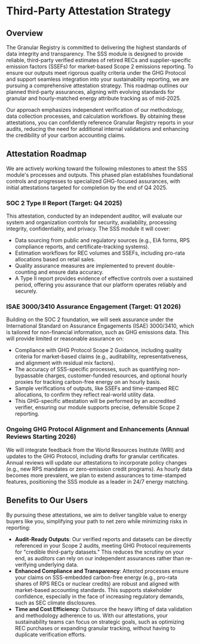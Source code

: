 # Third-Party Attestation Strategy

## Overview

The Granular Registry is committed to delivering the highest standards of data integrity and transparency. The SSS module is designed to provide reliable, third-party verified estimates of retired RECs and supplier-specific emission factors (SSEFs) for market-based Scope 2 emissions reporting. To ensure our outputs meet rigorous quality criteria under the GHG Protocol and support seamless integration into your sustainability reporting, we are pursuing a comprehensive attestation strategy. This roadmap outlines our planned third-party assurances, aligning with evolving standards for granular and hourly-matched energy attribute tracking as of mid-2025.

Our approach emphasizes independent verification of our methodology, data collection processes, and calculation workflows. By obtaining these attestations, you can confidently reference Granular Registry reports in your audits, reducing the need for additional internal validations and enhancing the credibility of your carbon accounting claims.

## Attestation Roadmap

We are actively working toward the following milestones to attest the SSS module's processes and outputs. This phased plan establishes foundational controls and progresses to specialized GHG-focused assurances, with initial attestations targeted for completion by the end of Q4 2025.

### **SOC 2 Type II Report (Target: Q4 2025)**

This attestation, conducted by an independent auditor, will evaluate our system and organization controls for security, availability, processing integrity, confidentiality, and privacy. The SSS module it will cover:

* Data sourcing from public and regulatory sources (e.g., EIA forms, RPS compliance reports, and certificate-tracking systems).
* Estimation workflows for REC volumes and SSEFs, including pro-rata allocations based on retail sales.
* Quality assurance measures are implemented to prevent double-counting and ensure data accuracy.
* A Type II report provides evidence of effective controls over a sustained period, offering you assurance that our platform operates reliably and securely.

### **ISAE 3000/3410 Assurance Engagement (Target: Q1 2026)**

Building on the SOC 2 foundation, we will seek assurance under the International Standard on Assurance Engagements (ISAE) 3000/3410, which is tailored for non-financial information, such as GHG emissions data. This will provide limited or reasonable assurance on:

* Compliance with GHG Protocol Scope 2 Guidance, including quality criteria for market-based claims (e.g., auditability, representativeness, and alignment with residual mix factors).
* The accuracy of SSS-specific processes, such as quantifying non-bypassable charges, customer-funded resources, and optional hourly proxies for tracking carbon-free energy on an hourly basis.
* Sample verifications of outputs, like SSEFs and time-stamped REC allocations, to confirm they reflect real-world utility data.
* This GHG-specific attestation will be performed by an accredited verifier, ensuring our module supports precise, defensible Scope 2 reporting.

### **Ongoing GHG Protocol Alignment and Enhancements (Annual Reviews Starting 2026)**

We will integrate feedback from the World Resources Institute (WRI) and updates to the GHG Protocol, including drafts for granular certificates. Annual reviews will update our attestations to incorporate policy changes (e.g., new RPS mandates or zero-emission credit programs). As hourly data becomes more prevalent, we plan to extend assurances to time-stamped features, positioning the SSS module as a leader in 24/7 energy matching.

## Benefits to Our Users

By pursuing these attestations, we aim to deliver tangible value to energy buyers like you, simplifying your path to net zero while minimizing risks in reporting:

* **Audit-Ready Outputs**: Our verified reports and datasets can be directly referenced in your Scope 2 audits, meeting GHG Protocol requirements for "credible third-party datasets." This reduces the scrutiny on your end, as auditors can rely on our independent assurances rather than re-verifying underlying data.
* **Enhanced Compliance and Transparency**: Attested processes ensure your claims on SSS-embedded carbon-free energy (e.g., pro-rata shares of RPS RECs or nuclear credits) are robust and aligned with market-based accounting standards. This supports stakeholder confidence, especially in the face of increasing regulatory demands, such as SEC climate disclosures.
* **Time and Cost Efficiency**: Outsource the heavy lifting of data validation and methodology adherence to us. With our attestations, your sustainability teams can focus on strategic goals, such as optimizing REC purchases or expanding granular tracking, without having to duplicate verification efforts.
